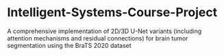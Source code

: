 # Intelligent-Systems-Course-Project
A comprehensive implementation of 2D/3D U-Net variants (including attention mechanisms and residual connections) for brain tumor segmentation using the BraTS 2020 dataset
